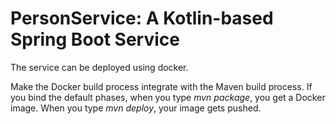 PersonService: A Kotlin-based Spring Boot Service
=================================================

The service can be deployed using docker.

Make the Docker build process integrate with the Maven build process. 
If you bind the default phases, when you type <em>mvn package</em>, you get a Docker image. 
When you type <em>mvn deploy</em>, your image gets pushed.